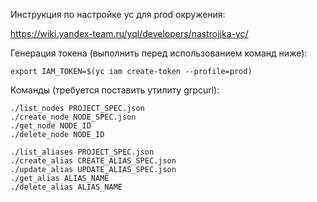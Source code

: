 Инструкция по настройке yc для prod окружения:

https://wiki.yandex-team.ru/yql/developers/nastrojjka-yc/

Генерация токена (выполнить перед использованием команд ниже):
```
export IAM_TOKEN=$(yc iam create-token --profile=prod)
```

Команды (требуется поставить утилиту grpcurl):
```
./list_nodes PROJECT_SPEC.json
./create_node NODE_SPEC.json
./get_node NODE_ID
./delete_node NODE_ID

./list_aliases PROJECT_SPEC.json
./create_alias CREATE_ALIAS_SPEC.json
./update_alias UPDATE_ALIAS_SPEC.json
./get_alias ALIAS_NAME
./delete_alias ALIAS_NAME
```
